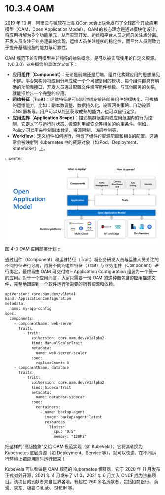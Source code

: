# 10.3.4 OAM

2019 年 10 月，阿里云与微软在上海 QCon 大会上联合发布了全球首个开放应用模型（OAM，Open Application Model）。OAM 的核心理念是通过模块化设计，将应用拆解为多个功能单元，从而实现开发、运维和平台人员之间的关注点分离。开发人员专注于业务逻辑的实现，运维人员关注程序的稳定性，而平台人员则致力于提升基础设施的能力与可靠性。

OAM 规范下的应用模型并非纯粹的抽象概念，是可以被实际使用的自定义资源。（v0.3.0）这些概念的具体含义如下：

- **应用组件（Component）**：无论是前端还是后端，组件化构建应用的思想屡见不鲜。平台架构师将应用分解成成一个个可被复用的模块、每个组件都具有明确的功能和接口，开发人员通过配置文件填写组件参数、与其他服务的关系，就能描绘出一个完整的应用。
- **运维特征（Trait）**：运维特征是可以随时绑定给待部署组件的模块化、可拔插的运维能力，比如：副本数调整、数据持久化、设置网关策略、自动设置 DNS 解析等。用户可以从社区获取成熟的能力，也可以自行定义。
- **应用边界（Application Scope）**：描述集群范围内或应用范围内的行为控制，它定义了与运行时状态、资源利用或安全等相关的约束条件。例如，Policy 可以用来控制副本数量、资源限制、访问控制等。
- **Workflow**：定义组件如何运行，包含了组件的资源配额和相关的配置。这通常会被映射到 Kubernetes 中的资源对象（如 Pod、Deployment、StatefulSet）上。

:::center
  ![](../assets/OAM-how-it-works.png)<br/>
  图 4-0 OAM 应用部署计划
:::

通过组件（Component）和运维特征（Trait）将业务研发人员与运维人员关注的不同特征进行分离，再将不同的运维特征（Trait）与业务组件（Component）进行绑定，最终再由 OAM 可交付物 – Application Configuration 组装为一个统一的应用。对于一个应用而言，大家只需要一份 OAM 的这种自包含的应用描述文件，完整地跟踪到一个软件运行所需要的所有资源和依赖。

```
apiVersion: core.oam.dev/v1beta1
kind: ApplicationConfiguration
metadata:
  name: my-app-config
spec:
  components:
    - componentName: web-server
      traits:
        - trait:
            apiVersion: core.oam.dev/v1alpha2
            kind: ManualScalerTrait
            metadata:
              name: web-server-scaler
            spec:
              replicaCount: 3
    - componentName: database
      traits:
        - trait:
            apiVersion: core.oam.dev/v1alpha2
            kind: SidecarTrait
            metadata:
              name: database-sidecar
            spec:
              containers:
                - name: backup-agent
                  image: backup/agent:latest
                  resources:
                    limits:
                      cpu: "0.5"
                      memory: "128Mi"
```
把这样的”高级抽象“交给 OAM 规范实现（如 KubeVela），它将其转换为 Kubernetes 底层资源（如 Deployment、Service 等），就可以快速、在不同运行环境上把应用随时运行起来！

KubeVela 可以看做是 OAM 规范的 Kubernetes 解释器，它于 2020 年 11 月发布正式对外开源，2021 年 4 月发布了 v1.0，2021 年 6 月加入 CNCF 成为沙箱项目。该项目的贡献者来自世界各地，有超过 260 多名贡献者，包括招商银行、滴滴、京东、极狐 GitLab、SHEIN 等。


[^1]: https://zh.wikipedia.org/wiki/%E4%BF%A1%E6%81%AF%E7%83%9F%E5%9B%B1